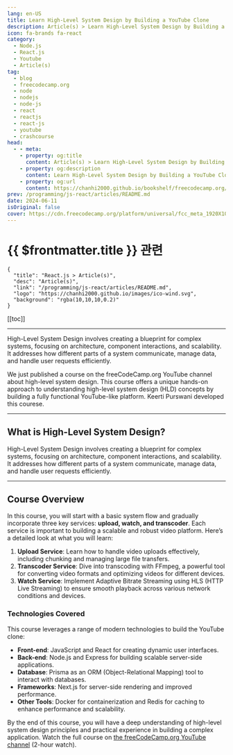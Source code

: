```yaml
---
lang: en-US
title: Learn High-Level System Design by Building a YouTube Clone
description: Article(s) > Learn High-Level System Design by Building a YouTube Clone
icon: fa-brands fa-react
category: 
  - Node.js
  - React.js
  - Youtube
  - Article(s)
tag: 
  - blog
  - freecodecamp.org
  - node
  - nodejs
  - node-js
  - react
  - reactjs
  - react-js
  - youtube
  - crashcourse
head:
  - - meta:
    - property: og:title
      content: Article(s) > Learn High-Level System Design by Building a YouTube Clone
    - property: og:description
      content: Learn High-Level System Design by Building a YouTube Clone
    - property: og:url
      content: https://chanhi2000.github.io/bookshelf/freecodecamp.org/learn-high-level-system-design-by-building-a-youtube-clone.html
prev: /programming/js-react/articles/README.md
date: 2024-06-11
isOriginal: false
cover: https://cdn.freecodecamp.org/platform/universal/fcc_meta_1920X1080-indigo.png
---
```


# {{ $frontmatter.title }} 관련

```component VPCard
{
  "title": "React.js > Article(s)",
  "desc": "Article(s)",
  "link": "/programming/js-react/articles/README.md",
  "logo": "https://chanhi2000.github.io/images/ico-wind.svg",
  "background": "rgba(10,10,10,0.2)"
}
```

[[toc]]

---

<SiteInfo
  name="Learn High-Level System Design by Building a YouTube Clone"
  desc="High-Level System Design involves creating a blueprint for complex systems, focusing on architecture, component interactions, and scalability. It addresses how different parts of a system communicate, manage data, and handle user requests efficiently..."
  url="https://freecodecamp.org/news/how-to-build-a-rating-component-with-the-react-compound-component-pattern/"
  logo="https://cdn.freecodecamp.org/universal/favicons/favicon.ico"
  preview="https://cdn.freecodecamp.org/platform/universal/fcc_meta_1920X1080-indigo.png"/>

High-Level System Design involves creating a blueprint for complex systems, focusing on architecture, component interactions, and scalability. It addresses how different parts of a system communicate, manage data, and handle user requests efficiently.

We just published a course on the freeCodeCamp.org YouTube channel about high-level system design. This course offers a unique hands-on approach to understanding high-level system design (HLD) concepts by building a fully functional YouTube-like platform. Keerti Purswani developed this courese.

---

## What is High-Level System Design?

High-Level System Design involves creating a blueprint for complex systems, focusing on architecture, component interactions, and scalability. It addresses how different parts of a system communicate, manage data, and handle user requests efficiently.

---

## Course Overview

In this course, you will start with a basic system flow and gradually incorporate three key services: **upload, watch, and transcoder**. Each service is important to building a scalable and robust video platform. Here’s a detailed look at what you will learn:

1. **Upload Service**: Learn how to handle video uploads effectively, including chunking and managing large file transfers.
2. **Transcoder Service**: Dive into transcoding with FFmpeg, a powerful tool for converting video formats and optimizing videos for different devices.
3. **Watch Service**: Implement Adaptive Bitrate Streaming using HLS (HTTP Live Streaming) to ensure smooth playback across various network conditions and devices.

### Technologies Covered

This course leverages a range of modern technologies to build the YouTube clone:

- **Front-end**: JavaScript and React for creating dynamic user interfaces.
- **Back-end**: Node.js and Express for building scalable server-side applications.
- **Database**: Prisma as an ORM (Object-Relational Mapping) tool to interact with databases.
- **Frameworks**: Next.js for server-side rendering and improved performance.
- **Other Tools**: Docker for containerization and Redis for caching to enhance performance and scalability.

By the end of this course, you will have a deep understanding of high-level system design principles and practical experience in building a complex application. Watch the full course on [<FontIcon icon="fa-brands fa-youtube"/>the freeCodeCamp.org YouTube channel](https://youtu.be/FiXOaYnW64w) (2-hour watch).

<VidStack src="youtube/FiXOaYnW64w" />
